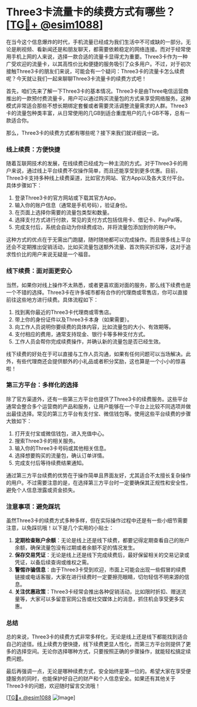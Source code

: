 # Three3卡流量卡的续费方式有哪些？[[TG💪+ @esim1088](https://t.me/s/esim1088)]

在当今这个信息爆炸的时代，手机流量已经成为我们生活中不可或缺的一部分。无论是刷视频、看新闻还是和朋友聊天，都需要依赖稳定的网络连接。而对于经常使用手机上网的人来说，选择一款合适的流量卡显得尤为重要。Three3卡作为一种广受欢迎的流量卡，以其高性价比和便捷的服务吸引了众多用户。不过，对于初次接触Three3卡的朋友们来说，可能会有一个疑问：Three3卡的流量卡怎么续费呢？今天就让我们一起来聊聊Three3卡流量卡的续费方式吧！

首先，咱们先来了解一下Three3卡的基本情况。Three3卡是由Three电信运营商推出的一款预付费流量卡，用户可以通过购买流量包的方式来享受网络服务。这种模式非常适合那些不想长期绑定套餐或者需要灵活调整流量需求的人群。Three3卡的流量包种类丰富，从日常使用的几GB到适合重度用户的几十GB不等，总有一款适合你。

那么，Three3卡的续费方式都有哪些呢？接下来我们就详细说一说。

### **线上续费：方便快捷**

随着互联网技术的发展，在线续费已经成为一种主流的方式。对于Three3卡的用户来说，通过线上平台续费不仅操作简单，而且还能享受到更多优惠。目前，Three3卡支持多种线上续费渠道，比如官方网站、官方App以及各大支付平台。具体步骤如下：

1. 登录Three3卡的官方网站或下载其官方App。
2. 输入你的账户信息（通常是手机号码），验证身份。
3. 在页面上选择你需要的流量包类型和数量。
4. 选择支付方式进行付款，常见的支付方式包括信用卡、借记卡、PayPal等。
5. 完成支付后，系统会自动为你续费成功，并将流量包添加到你的账户中。

这种方式的优点在于无需出门跑腿，随时随地都可以完成操作。而且很多线上平台还会不定期推出促销活动，比如买流量包送额外流量、首次购买折扣等，这对于追求性价比的用户来说无疑是一个福音。

### **线下续费：面对面更安心**

当然，如果你对线上操作不太熟悉，或者更喜欢面对面的服务，那么线下续费也是一个不错的选择。Three3卡在许多城市都有合作的代理商或零售店，你可以直接前往这些地方进行续费。具体流程如下：

1. 找到离你最近的Three3卡代理商或零售店。
2. 带上你的身份证件以及Three3卡本身（如果需要）。
3. 向工作人员说明你要续费的具体内容，比如流量包的大小、有效期等。
4. 支付相应的费用，通常支持现金、银行卡等多种支付方式。
5. 工作人员会帮你完成续费操作，并确认新的流量包是否已经生效。

线下续费的好处在于可以直接与工作人员沟通，如果有任何问题可以当场解决。此外，有些代理商还会提供额外的小礼品或者积分奖励，这也算是一个小小的惊喜啦！

### **第三方平台：多样化的选择**

除了官方渠道外，还有一些第三方平台也提供了Three3卡的续费服务。这些平台通常会整合多个运营商的产品和服务，让用户能够在一个平台上比较不同选项并做出最佳选择。常见的第三方平台有支付宝、微信钱包等。使用这些平台续费的步骤大致如下：

1. 打开支付宝或微信钱包，进入充值中心。
2. 搜索Three3卡的相关服务。
3. 输入你的Three3卡号码或其他相关信息。
4. 选择想要购买的流量包，确认订单详情。
5. 完成支付后等待续费结果通知。

通过第三方平台续费的优势在于操作简单且界面友好，尤其适合不太擅长复杂操作的用户。不过需要注意的是，在选择第三方平台时一定要确保其正规性和安全性，避免个人信息泄露或资金损失。

### **注意事项：避免踩坑**

虽然Three3卡的续费方式多种多样，但在实际操作过程中还是有一些小细节需要注意，以免踩坑哦！以下是几个实用的小贴士：

1. **定期检查账户余额**：无论是线上还是线下续费，都要记得定期查看自己的账户余额，确保流量包没有过期或者余额不足的情况发生。
2. **保存交易凭证**：无论是线上还是线下完成续费后，最好保留相关的交易记录或凭证，以备后续查询或维权之需。
3. **警惕诈骗信息**：由于Three3卡受到欢迎，市面上可能会出现一些假冒的续费链接或电话客服，大家在进行续费时一定要擦亮眼睛，切勿轻信不明来源的信息。
4. **关注优惠政策**：Three3卡经常会推出各种促销活动，比如限时折扣、赠送流量等，大家可以多留意官网公告或社交媒体上的消息，抓住机会享受更多实惠。

### **总结**

总的来说，Three3卡的续费方式非常多样化，无论是线上还是线下都能找到适合自己的途径。线上续费方便快捷，线下续费更显人性化，而第三方平台则提供了更多的选择空间。无论你选择哪种方式，只要按照正确的步骤操作，就能轻松搞定续费问题。

最后再强调一点，无论是哪种续费方式，安全始终是第一位的。希望大家在享受便捷服务的同时，也能保护好自己的财产和个人信息安全。如果还有其他关于Three3卡的问题，欢迎随时留言交流哦！

[[TG💪+ @esim1088](https://t.me/s/esim1088) ![Image](https://i.postimg.cc/4NQfJmqS/Snipaste-2025-05-13-00-14-12.png)]